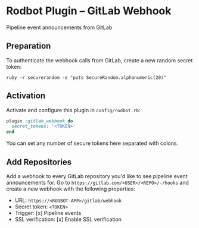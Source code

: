 # Rodbot Plugin – GitLab Webhook

Pipeline event announcements from GitLab

## Preparation

To authenticate the webhook calls from GitLab, create a new random secret token:

```
ruby -r securerandom -e "puts SecureRandom.alphanumeric(20)"
```

## Activation

Activate and configure this plugin in `config/rodbot.rb`:

```ruby
plugin :gitlab_webhook do
  secret_tokens: '<TOKEN>'
end
```

You can set any number of secure tokens here separated with colons.

## Add Repositories

Add a webhook to every GitLab repository you'd like to see pipeline event announcements for. Go to `https://gitlab.com/<USER>/<REPO>/-/hooks` and create a new webhook with the following properties:

* URL: `https://<RODBOT-APP>/gitlab/webhook`
* Secret token: `<TOKEN>`
* Trigger: [x] Pipeline events
* SSL verification: [x] Enable SSL verification

